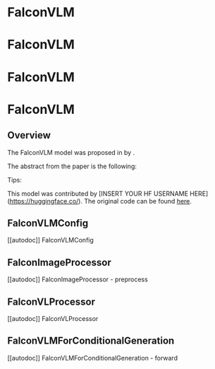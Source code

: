 <!--Copyright 2024 The HuggingFace Team. All rights reserved.

Licensed under the Apache License, Version 2.0 (the "License"); you may not use this file except in compliance with
the License. You may obtain a copy of the License at

http://www.apache.org/licenses/LICENSE-2.0

Unless required by applicable law or agreed to in writing, software distributed under the License is distributed on
an "AS IS" BASIS, WITHOUT WARRANTIES OR CONDITIONS OF ANY KIND, either express or implied. See the License for the
specific language governing permissions and limitations under the License.

⚠️ Note that this file is in Markdown but contain specific syntax for our doc-builder (similar to MDX) that may not be
rendered properly in your Markdown viewer.

-->

# FalconVLM

# FalconVLM

# FalconVLM

# FalconVLM

## Overview

The FalconVLM model was proposed in [<INSERT PAPER NAME HERE>](<INSERT PAPER LINK HERE>) by <INSERT AUTHORS HERE>.
<INSERT SHORT SUMMARY HERE>

The abstract from the paper is the following:

*<INSERT PAPER ABSTRACT HERE>*

Tips:

<INSERT TIPS ABOUT MODEL HERE>

This model was contributed by [INSERT YOUR HF USERNAME HERE](https://huggingface.co/<INSERT YOUR HF USERNAME HERE>).
The original code can be found [here](<INSERT LINK TO GITHUB REPO HERE>).


## FalconVLMConfig

[[autodoc]] FalconVLMConfig

## FalconImageProcessor

[[autodoc]] FalconImageProcessor
    - preprocess

## FalconVLProcessor

[[autodoc]] FalconVLProcessor

## FalconVLMForConditionalGeneration

[[autodoc]] FalconVLMForConditionalGeneration
    - forward
